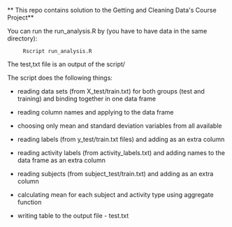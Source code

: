 ** This repo contains solution to the Getting and Cleaning Data's Course Project**

You can run the run_analysis.R by (you have to have data in the same directory): 
~~~
     Rscript run_analysis.R  
~~~
The test,txt file is an output of the script/

The script does the following things:

* reading data sets (from X_test/train.txt) for both groups (test and training) and binding together in one data frame 

* reading column names and applying to the data frame

* choosing only mean and standard deviation variables from all available

* reading labels (from y_test/train.txt files) and adding as an extra column

* reading activity labels (from activity_labels.txt) and adding names to the data frame as an extra column 

* reading subjects (from subject_test/train.txt) and adding as an extra column 

* calculating mean for each subject and activity type using aggregate function

* writing table to the output file - test.txt